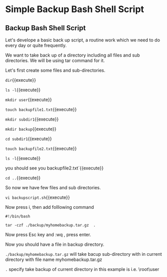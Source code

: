 # Simple Backup Bash Shell Script

## Backup Bash Shell Script

Let's develope a basic back up script, a routine work which we need to do every day or quite frequently.

We want to take back up of a directory including all files and sub directories. We will be using tar command for it.

Let's first create some files and sub-directories.


`dir`{{execute}}

`ls -l`{{execute}}

`mkdir user`{{execute}}

`touch backupfile1.txt`{{execute}}

`mkdir subdir1`{{execute}}

`mkdir backup`{{execute}}

`cd subdir1`{{execute}}

`touch backupfile2.txt`{{execute}}

`ls -l`{{execute}}

you should see you backupfile2.txt`{{execute}}

`cd ..`{{execute}}


So now we have few files and sub directories.

`vi backupscript.sh`{{execute}}

Now press i, then add folllowing command 

`#!/bin/bash`

`tar -czf ./backup/myhomebackup.tar.gz  .`

Now press Esc key and :wq , press enter.

Now you should have a file in backup directory.

`./backup/myhomebackup.tar.gz` will take bacup sub-directory with in current directory with file name myhomebackup.tar.gz 

`.` specify take backup of current directory in this example is i.e. \root\user 




